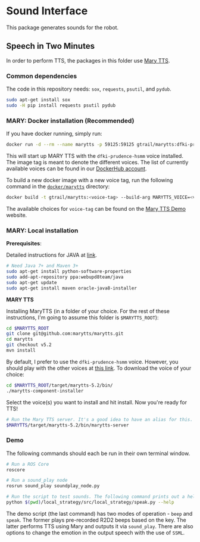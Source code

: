# Sound Interface

This package generates sounds for the robot.

## Speech in Two Minutes

In order to perform TTS, the packages in this folder use [Mary TTS](http://mary.dfki.de/).

### Common dependencies

The code in this repository needs: `sox`, `requests`, `psutil`, and `pydub`.

```bash
sudo apt-get install sox
sudo -H pip install requests psutil pydub
```


### MARY: Docker installation (Recommended)

If you have docker running, simply run:

```bash
docker run -d --rm --name marytts -p 59125:59125 gtrail/marytts:dfki-prudence-hsmm
```

This will start up MARY TTS with the `dfki-prudence-hsmm` voice installed. The image tag is meant to denote the different voices. The list of currently available voices can be found in our [DockerHub account](https://hub.docker.com/r/gtrail/marytts/tags/).

To build a new docker image with a new voice tag, run the following command in the [`docker/marytts`](docker/marytts) directory:

```bash
docker build -t gtrail/marytts:<voice-tag> --build-arg MARYTTS_VOICE=<voice-tag> .
```

The available choices for `voice-tag` can be found on the [Mary TTS Demo](http://mary.dfki.de:59125/) website.


### MARY: Local installation

**Prerequisites**:

Detailed instructions for JAVA at [link](https://www.atlantic.net/hipaa-compliant-cloud-hosting-services/how-to-install-java-ubuntu-14-04/).

```bash
# Need Java 7+ and Maven 3+
sudo apt-get install python-software-properties
sudo add-apt-repository ppa:webupd8team/java
sudo apt-get update
sudo apt-get install maven oracle-java8-installer
```

**MARY TTS**

Installing MaryTTS (in a folder of your choice. For the rest of these instructions, I'm going to assume this folder is `$MARYTTS_ROOT`):

```bash
cd $MARYTTS_ROOT
git clone git@github.com:marytts/marytts.git
cd marytts
git checkout v5.2
mvn install
```

By default, I prefer to use the `dfki-prudence-hsmm` voice. However, you should play with the other voices at [this link](http://mary.dfki.de:59125/). To download the voice of your choice:

```bash
cd $MARYTTS_ROOT/target/marytts-5.2/bin/
./marytts-component-installer
```

Select the voice(s) you want to install and hit install. Now you're ready for TTS!

```bash
# Run the Mary TTS server. It's a good idea to have an alias for this.
$MARYTTS/target/marytts-5.2/bin/marytts-server
```

### Demo

The following commands should each be run in their own terminal window.

```bash
# Run a ROS Core
roscore

# Run a sound_play node
rosrun sound_play soundplay_node.py

# Run the script to test sounds. The following command prints out a help
python $(pwd)/local_strategy/src/local_strategy/speak.py --help
```

The demo script (the last command) has two modes of operation - `beep` and `speak`. The former plays pre-recorded R2D2 beeps based on the key. The latter performs TTS using Mary and outputs it via `sound_play`. There are also options to change the emotion in the output speech with the use of `SSML`.
